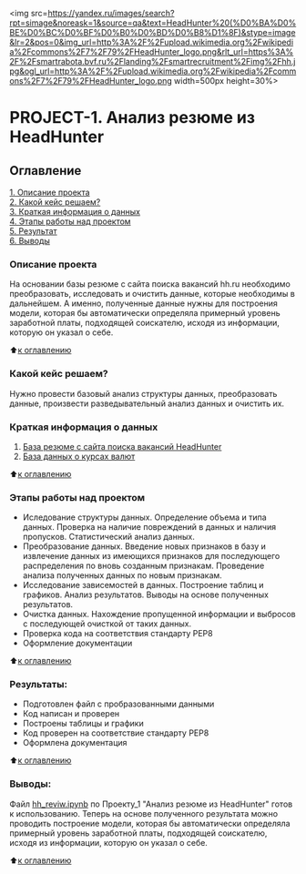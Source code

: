 <img src=https://yandex.ru/images/search?rpt=simage&noreask=1&source=qa&text=HeadHunter%20(%D0%BA%D0%BE%D0%BC%D0%BF%D0%B0%D0%BD%D0%B8%D1%8F)&stype=image&lr=2&pos=0&img_url=http%3A%2F%2Fupload.wikimedia.org%2Fwikipedia%2Fcommons%2F7%2F79%2FHeadHunter_logo.png&rlt_url=https%3A%2F%2Fsmartrabota.bvf.ru%2Flanding%2Fsmartrecruitment%2Fimg%2Fhh.jpg&ogl_url=http%3A%2F%2Fupload.wikimedia.org%2Fwikipedia%2Fcommons%2F7%2F79%2FHeadHunter_logo.png width=500px height=30%>

# PROJECT-1. Анализ резюме из HeadHunter 

## Оглавление  
[1. Описание проекта](https://github.com/Tatiana-Davydova/sf_data_science/tree/main/Skillfactory/PROJECT_1/README.md#Описание-проекта)  
[2. Какой кейс решаем?](https://github.com/Tatiana-Davydova/sf_data_science/tree/main/Skillfactory/PROJECT_1/README.md#Какой-кейс-решаем)  
[3. Краткая информация о данных](https://github.com/Tatiana-Davydova/sf_data_science/tree/main/Skillfactory/PROJECT_1/README.md#Краткая-информация-о-данных)  
[4. Этапы работы над проектом](https://github.com/Tatiana-Davydova/sf_data_science/tree/main/Skillfactory/PROJECT_1/README.md#Этапы-работы-над-проектом)  
[5. Результат](https://github.com/Tatiana-Davydova/sf_data_science/tree/main/Skillfactory/PROJECT_1/README.md#Результат)    
[6. Выводы](https://github.com/Tatiana-Davydova/sf_data_science/tree/main/Skillfactory/PROJECT_1/README.md#Выводы) 

### Описание проекта    
На основании базы резюме с сайта поиска вакансий hh.ru необходимо преобразовать, исследовать и очистить данные, которые необходимы в дальнейшем. А именно, полученные данные нужны для построения модели, которая бы автоматически определяла примерный уровень заработной платы, подходящей соискателю, исходя из информации, которую он указал о себе.

:arrow_up:[к оглавлению](https://github.com/Tatiana-Davydova/sf_data_science/tree/main/Skillfactory/PROJECT_1/README.md#Оглавление)


### Какой кейс решаем?    
Нужно провести базовый анализ структуры данных, преобразовать данные, произвести разведывательный анализ данных и очистить их.

### Краткая информация о данных
1. [База резюме с сайта поиска вакансий HeadHunter](https://drive.google.com/file/d/1SOdm0AU5Zq36P7ZKK_5a1CBENLn-Ng-c/view?usp=share_link)
2. [База данных о курсах валют](https://drive.google.com/file/d/1zj62_LAa_NGBbskJoGI2ecv6yeK345l7/view?usp=share_link)
  
:arrow_up:[к оглавлению](https://github.com/Tatiana-Davydova/sf_data_science/tree/main/Skillfactory/PROJECT_1/README.md#Оглавление)


### Этапы работы над проектом  
- Иследование структуры данных. Определение объема и типа данных. Проверка на наличие повреждений в данных и наличия пропусков. Статистический анализ данных.
- Преобразование данных. Введение новых признаков в базу и извлечение данных из имеющихся признаков для последующего распределения по вновь созданным признакам. Проведение анализа полученных данных по новым признакам.
- Исследование зависемостей в данных. Построение таблиц и графиков. Анализ результатов. Выводы на основе полученных результатов.
- Очистка данных. Нахождение пропущенной информации и выбросов с последующей очисткой от таких данных.
- Проверка кода на соответствия стандарту PEP8
- Оформление документации

:arrow_up:[к оглавлению](https://github.com/Tatiana-Davydova/sf_data_science/tree/main/Skillfactory/PROJECT_1/README.md#Оглавление)


### Результаты:  
- Подготовлен файл с пробразованными данными
- Код написан и проверен
- Построены таблицы и графики
- Код проверен на соответствие стандарту PEP8
- Оформлена документация

:arrow_up:[к оглавлению](https://github.com/Tatiana-Davydova/sf_data_science/tree/main/Skillfactory/PROJECT_1/README.md#Оглавление)


### Выводы:  
Файл [hh_reviw.ipynb](https://github.com/Tatiana-Davydova/sf_data_science/blob/main/Skillfactory/PROJECT_1/hh_review.ipynb) по Проекту_1 "Анализ резюме из HeadHunter" готов к использованию. 
Теперь на основе полученного результата можно проводить построение модели, которая бы автоматически определяла примерный уровень заработной платы, подходящей соискателю, исходя из информации, которую он указал о себе.

:arrow_up:[к оглавлению](https://github.com/Tatiana-Davydova/sf_data_science/tree/main/Skillfactory/PROJECT_1/README.md#Оглавление)
